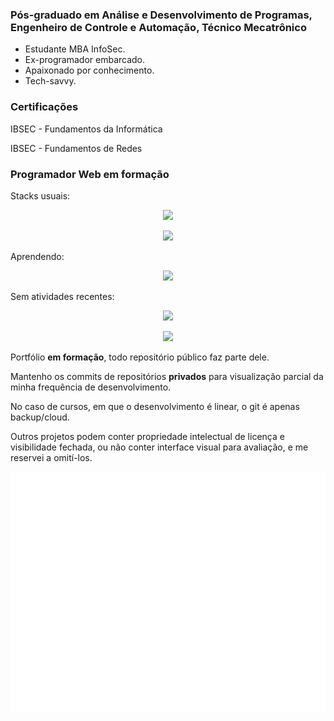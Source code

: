 ### Pós-graduado em Análise e Desenvolvimento de Programas, Engenheiro de Controle e Automação, Técnico Mecatrônico

* Estudante MBA InfoSec.
* Ex-programador embarcado.  
* Apaixonado por conhecimento.
* Tech-savvy.

### Certificações

<p>IBSEC - Fundamentos da Informática</p>
<p>IBSEC - Fundamentos de Redes</p>

### Programador Web em formação

Stacks usuais:
<p align="center">
  <img src="https://skillicons.dev/icons?i=css,html,js,git,github" />
</p>
<p align="center">
    <img src="https://skillicons.dev/icons?i=bash,linux,md,sass,wordpress,vscode" />
</p>
Aprendendo:
<p align="center">
    <img src="https://skillicons.dev/icons?i=java,postgres,react,typescript" />
  </p>
Sem atividades recentes:
<p align="center">
    <img src="https://skillicons.dev/icons?i=arduino,c,django,py" />
  </p>
<p align="center">
  <img src="https://skillicons.dev/icons?i=dart,flutter,octave" />
</p>

<p>Portfólio <b>em formação</b>, todo repositório público faz parte dele.</p>

<p>Mantenho os commits de repositórios <b>privados</b> para visualização parcial da minha frequência de desenvolvimento.</p>
<p>No caso de cursos, em que o desenvolvimento é linear, o git é apenas backup/cloud.</p>
<p>Outros projetos podem conter propriedade intelectual de licença e visibilidade fechada, ou não conter interface visual para avaliação, e me reservei a omití-los.</p>

![Metrics](/github-metrics.svg)
